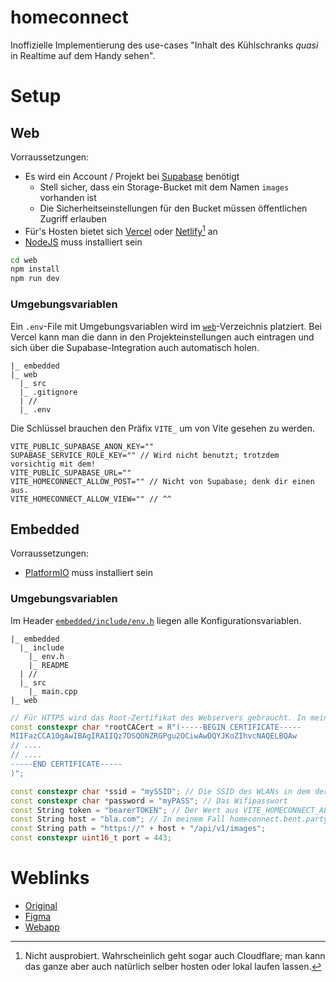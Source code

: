 # homeconnect

Inoffizielle Implementierung des use-cases "Inhalt des Kühlschranks *quasi* in Realtime auf dem Handy sehen".

# Setup

## Web

Vorraussetzungen:
- Es wird ein Account / Projekt bei [Supabase](https://supabase.com) benötigt
  - Stell sicher, dass ein Storage-Bucket mit dem Namen `images` vorhanden ist
  - Die Sicherheitseinstellungen für den Bucket müssen öffentlichen Zugriff erlauben 
- Für's Hosten bietet sich [Vercel](https://vercel.com) oder [Netlify](https://www.netlify.com)[^1] an
- [NodeJS](https://nodejs.org) muss installiert sein

```Bash
cd web
npm install
npm run dev
```

### Umgebungsvariablen

Ein `.env`-File mit Umgebungsvariablen wird im [`web`](web)-Verzeichnis platziert.
Bei Vercel kann man die dann in den Projekteinstellungen auch eintragen und sich über die Supabase-Integration auch automatisch holen.

```
|_ embedded
|_ web
  |_ src
  |_ .gitignore
  | //
  |_ .env
 ```
 
 Die Schlüssel brauchen den Präfix `VITE_` um von Vite gesehen zu werden.
 
 ```
 VITE_PUBLIC_SUPABASE_ANON_KEY=""
 SUPABASE_SERVICE_ROLE_KEY="" // Wird nicht benutzt; trotzdem vorsichtig mit dem!
 VITE_PUBLIC_SUPABASE_URL=""
 VITE_HOMECONNECT_ALLOW_POST="" // Nicht von Supabase; denk dir einen aus.
 VITE_HOMECONNECT_ALLOW_VIEW="" // ^^
 ```
 
 ## Embedded

Vorraussetzungen:
- [PlatformIO](https://platformio.org) muss installiert sein

### Umgebungsvariablen

Im Header [`embedded/include/env.h`](embedded/include/env.h) liegen alle Konfigurationsvariablen.

```
|_ embedded
  |_ include
    |_ env.h
    |_ README
  | //
  |_ src
    |_ main.cpp
|_ web
 ```
 
 ```C++
// Für HTTPS wird das Root-Zertifikat des Webservers gebraucht. In meinem Fall ist die Kette Vercel -> Cloudflare -> Let's Encrypt
const constexpr char *rootCACert = R"(-----BEGIN CERTIFICATE-----
MIIFazCCA1OgAwIBAgIRAIIQz7DSQONZRGPgu2OCiwAwDQYJKoZIhvcNAQELBQAw
// ....
// ....
-----END CERTIFICATE-----
)";

const constexpr char *ssid = "mySSID"; // Die SSID des WLANs in dem der ESP32-Cam laufen soll
const constexpr char *password = "myPASS"; // Das Wifipasswort
const String token = "bearerTOKEN"; // Der Wert aus VITE_HOMECONNECT_ALLOW_POST
const String host = "bla.com"; // In meinem Fall homeconnect.bent.party
const String path = "https://" + host + "/api/v1/images";
const constexpr uint16_t port = 443;

 ```

# Weblinks

- [Original](https://youtu.be/5EVf9a-nji4)
- [Figma](https://figma.com/file/rZGK06YEz8hBJKbGzTQDFX/homeconnect)
- [Webapp](https://homeconnect.bent.party)

[^1]: Nicht ausprobiert. Wahrscheinlich geht sogar auch Cloudflare; man kann das ganze aber auch natürlich selber hosten oder lokal laufen lassen.
